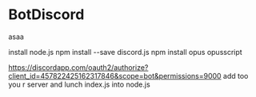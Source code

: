 # BotDiscord
asaa

install node.js
npm install --save discord.js
npm install opus opusscript


https://discordapp.com/oauth2/authorize?client_id=457822425162317846&scope=bot&permissions=9000
add too you r server and lunch index.js into node.js

